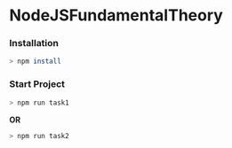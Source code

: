 # NodeJSFundamentalTheory


### Installation

```sh
> npm install
```

### Start Project

```sh
> npm run task1
```
**OR**

```sh
> npm run task2
```
